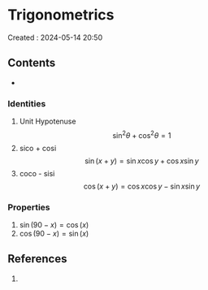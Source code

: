 # Trigonometrics
Created : 2024-05-14 20:50


## Contents
- 

### Identities
1. Unit Hypotenuse
$$
\sin^2 \theta + \cos^2 \theta = 1
$$
2. sico + cosi
$$
\sin(x+y) = \sin x \cos y + \cos x \sin y 
$$
3. coco - sisi
$$
   \cos\left(x+y\right) = \cos x \cos y - \sin x \sin y
$$

### Properties
1. $\sin(90-x) = \cos(x)$
1. $\cos(90-x) = \sin(x)$
## References

1. 